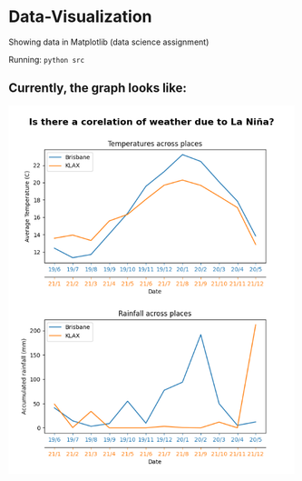 # Data-Visualization
Showing data in Matplotlib (data science assignment)

Running: `python src`

## Currently, the graph looks like:

[![The current graph](current_graph.png)](current_graph.png)
